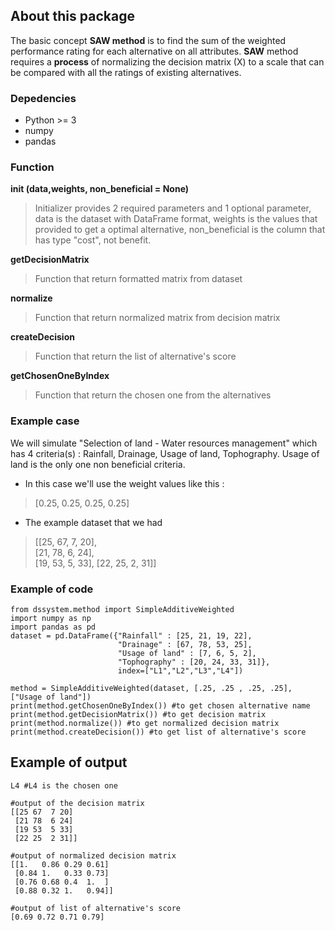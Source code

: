 ## About this package

The basic concept **SAW method** is to find the sum of the weighted performance rating for each alternative on all attributes. **SAW** method requires a **process** of normalizing the decision matrix (X) to a scale that can be compared with all the ratings of existing alternatives.

### Depedencies
* Python >= 3
* numpy
* pandas

### Function

**init (data,weights, non_beneficial = None)** 

> Initializer provides 2 required parameters and 1 optional parameter, data is the dataset with DataFrame format, weights is the values that provided to get a optimal alternative, non_beneficial is the column that has type "cost", not benefit.

**getDecisionMatrix** 

> Function that return formatted matrix from dataset

**normalize** 

> Function that return normalized matrix from decision matrix

**createDecision** 

> Function that return the list of alternative's score

**getChosenOneByIndex** 

> Function that return the chosen one from the alternatives


### Example case
We will simulate "Selection of land - Water resources management" which has 4 criteria(s) : Rainfall, Drainage, Usage of land, Tophography. Usage of land is the only one non beneficial criteria.
* In this case we'll use the weight values like this : 
> [0.25, 0.25, 0.25, 0.25]
* The example dataset that we had
> [[25,  67,  7,  20],  
    [21,  78,  6,  24],  
    [19,  53,  5,  33],
    [22,  25,  2,  31]]
### Example of code
```
from dssystem.method import SimpleAdditiveWeighted
import numpy as np
import pandas as pd
dataset = pd.DataFrame({"Rainfall" : [25, 21, 19, 22],
						"Drainage" : [67, 78, 53, 25],
						"Usage of land" : [7, 6, 5, 2],
						"Tophography" : [20, 24, 33, 31]}, 
						index=["L1","L2","L3","L4"])
						
method = SimpleAdditiveWeighted(dataset, [.25, .25 , .25, .25], ["Usage of land"])
print(method.getChosenOneByIndex()) #to get chosen alternative name
print(method.getDecisionMatrix()) #to get decision matrix
print(method.normalize()) #to get normalized decision matrix
print(method.createDecision()) #to get list of alternative's score
```

## Example of output
```
L4 #L4 is the chosen one

#output of the decision matrix
[[25 67  7 20]
 [21 78  6 24]
 [19 53  5 33]
 [22 25  2 31]]

#output of normalized decision matrix
[[1.   0.86 0.29 0.61]
 [0.84 1.   0.33 0.73]
 [0.76 0.68 0.4  1.  ]
 [0.88 0.32 1.   0.94]]

#output of list of alternative's score
[0.69 0.72 0.71 0.79]
```

